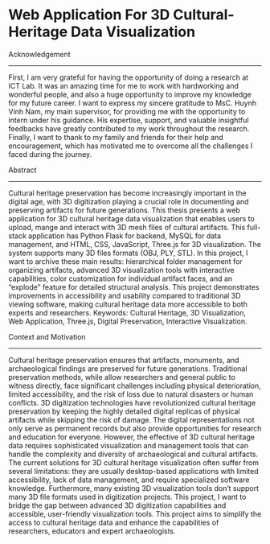 # Web Application For 3D Cultural-Heritage Data Visualization

Acknowledgement									
________________________________________________________________________

First, I am very grateful for having the opportunity of doing a research at ICT Lab. It was an amazing time for me to work with hardworking and wonderful people, and also a huge opportunity to improve my knowledge for my future career.
I want to express my sincere gratitude to MsC. Huynh Vinh Nam, my main supervisor, for providing me with the opportunity to intern under his guidance. His expertise, support, and valuable insightful feedbacks have greatly contributed to my work throughout the research.
Finally, I want to thank to my family and friends for their help and encouragement, which has motivated me to overcome all the challenges I faced during the journey.

Abstract
________________________________________________________________________

Cultural heritage preservation has become increasingly important in the digital age, with 3D digitization playing a crucial role in documenting and preserving artifacts for future generations. This thesis presents a web application for 3D cultural heritage data visualization that enables users to upload, mange and interact with 3D mesh files of cultural artifacts. This full-stack application has Python Flask for backend, MySQL for data management, and HTML, CSS, JavaScript, Three.js for 3D visualization. The system supports many 3D files formats (OBJ, PLY, STL). 
In this project, I want to archive these main results: hierarchical folder management for organizing artifacts, advanced 3D visualization tools with interactive capabilities, color customization for individual artifact faces, and an “explode” feature for detailed structural analysis. This project demonstrates improvements in accessibility and usability compared to traditional 3D viewing software, making cultural heritage data more accessible to both experts and researchers.
Keywords: Cultural Heritage, 3D Visualization, Web Application, Three.js, Digital Preservation, Interactive Visualization. 

Context and Motivation
________________________________________________________________________
Cultural heritage preservation ensures that artifacts, monuments, and archaeological findings are preserved for future generations. Traditional preservation methods, while allow researchers and general public to witness directly, face significant challenges including physical deterioration, limited accessibility, and the risk of loss due to natural disasters or human conflicts. 3D digitization technologies have revolutionized cultural heritage preservation by keeping the highly detailed digital replicas of physical artifacts while skipping the risk of damage. The digital representations not only serve as permanent records but also provide opportunities for research and education for everyone. However, the effective of 3D cultural heritage data requires sophisticated visualization and management tools that can handle the complexity and diversity of archaeological and cultural artifacts. The current solutions for 3D cultural heritage visualization often suffer from several limitations: they are usually desktop-based applications with limited accessibility, lack of data management, and require specialized software knowledge. Furthermore, many existing 3D visualization tools don’t support many 3D file formats used in digitization projects.
This project, I want to bridge the gap between advanced 3D digitization capabilities and accessible, user-friendly visualization tools. This project aims to simplify the access to cultural heritage data and enhance the capabilities of researchers, educators and expert archaeologists. 
